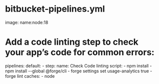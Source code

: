 # bitbucket-pipelines.yml
image:
name:node:18
# Add a code linting step to check your app’s code for common errors:
pipelines:
  default:
    - step:
        name: Check Code linting
        script:
          - npm install
          - npm install --global @forge/cli
          - forge settings set usage-analytics true
          - forge lint
        caches:
          - node
